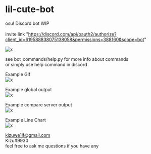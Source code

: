 # lil-cute-bot
osu! Discord bot WIP\
\
invite link "https://discord.com/api/oauth2/authorize?client_id=619588838075138058&permissions=388160&scope=bot"


![x](https://1lf.s-ul.eu/hdTK0udoOk38n9l)

see bot_commands/help.py for more info about commands\
or simply use help command in discord

Example Gif\
![x](https://1lf.s-ul.eu/UfSl1SV6HkJilWn)



Example global output\
![x](https://cdn.discordapp.com/attachments/526881587682344982/840023404404146206/output.png)

Example compare server output\
![x](https://cdn.discordapp.com/attachments/526881587682344982/840023551041863750/output.png)


Example Line Chart\
![x](https://cdn.discordapp.com/attachments/526881587682344982/840022997753921566/chart.png)



kizuwe1lf@gmail.com\
Kizu#9930\
feel free to ask me questions if you have any
